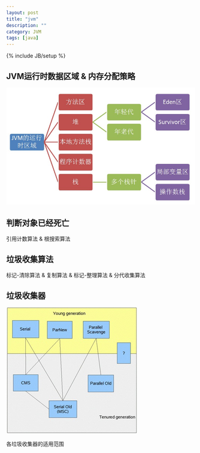 ```yaml
---
layout: post
title: "jvm"
description: ""
category: JVM
tags: [java]
---
```

{% include JB/setup %}


## JVM运行时数据区域 & 内存分配策略

![image](/images/jvm运行时数据区域.jpg)  

## 判断对象已经死亡

引用计数算法 & 根搜索算法

## 垃圾收集算法

标记-清除算法 & 复制算法 & 标记-整理算法 & 分代收集算法

## 垃圾收集器

![image](/images/垃圾收集器.jpg)  

各垃圾收集器的适用范围

